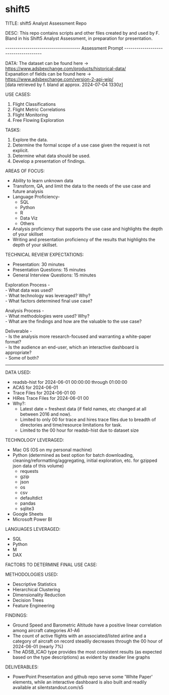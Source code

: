 # shift5
TITLE: shift5 Analyst Assessment Repo

DESC: This repo contains scripts and other files created by and used by F. Bland in his Shift5 Analyst Assessment, in preparation for presentation.


------------------------------------- Assessment Prompt -------------------------------------

DATA: The dataset can be found here -> https://www.adsbexchange.com/products/historical-data/  
Expanation of fields can be found here -> https://www.adsbexchange.com/version-2-api-wip/  
[data retrieved by f. bland at approx. 2024-07-04 1330z]

USE CASES:  
  1) Flight Classifications 
  2) Flight Metric Correlations
  3) Flight Monitoring
  4) Free Flowing Exploration  

TASKS:<br> 
  1) Explore the data.  
  2) Determine the formal scope of a use case given the request is not explicit.  
  3) Determine what data should be used.  
  4) Develop a presentation of findings.

AREAS OF FOCUS:  
  - Ability to learn unknown data  
  - Transform, QA, and limit the data to the needs of the use case and future analysis  
  - Language Proficiency-
    - SQL  
    - Python  
    - R   
    - Data Viz  
    - Others  
  - Analysis proficiency that supports the use case and highlights the depth of your skillset
  - Writing and presentation proficiency of the results that highlights the depth of your skillset.
      
  
TECHNICAL REVIEW EXPECTATIONS:  
  - Presentation: 30 minutes
  - Presentation Questions: 15 minutes
  - General Interview Questions: 15 minutes  

  Exploration Process -  
    - What data was used?  
    - What technology was leveraged? Why?  
    - What factors determined final use case?  

  Analysis Process -  
    - What methodologies were used? Why?  
    - What are the findings and how are the valuable to the use case?  

  Deliverable -  
    - Is the analysis more research-focused and warranting a white-paper format?  
    - Is the audience an end-user, which an interactive dashboard is appropriate?  
    - Some of both?  

---------------------------------------------------------------------------------------------


DATA USED:  
  - readsb-hist for 2024-06-01  00:00:00 through 01:00:00  
  - ACAS for 2024-06-01  
  - Trace Files for 2024-06-01 00  
  - HiRes Trace Files for 2024-06-01 00  
  - Why?:  
    - Latest date = freshest data (if field names, etc changed at all between 2016 and now).  
    - Limited to only 00 for trace and hires trace files due to breadth of directories and time/resource limitations for task.
    - Limited to the 00 hour for readsb-hist due to dataset size

TECHNOLOGY LEVERAGED:  
  - Mac OS (OS on my personal machine)  
  - Python (determined as best option for batch downloading, cleaning/reformatting/aggregating, initial exploration, etc. for gzipped json data of this volume)
    - requests
    - gzip
    - json  
    - os  
    - csv  
    - defaultdict  
    - pandas  
    - sqlite3  
  - Google Sheets  
  - Microsoft Power BI

LANGUAGES LEVERAGED:
  - SQL
  - Python
  - M
  - DAX

FACTORS TO DETERMINE FINAL USE CASE:

METHODOLOGIES USED:
  - Descriptive Statistics  
  - Hierarchical Clustering  
  - Dimensionality Reduction  
  - Decision Trees
  - Feature Engineering  

FINDINGS:
  - Ground Speed and Barometric Altitude have a positive linear correlation among aircraft categories A1-A6  
  - The count of active flights with an associated/listed airline and a category of aircraft on record steadily decreases through the 00 hour of 2024-06-01 (nearly 7%)  
  - The ADSB_ICAO type provides the most consistent results (as expected based on the type descriptions) as evident by steadier line graphs  

DELIVERABLES:  
  - PowerPoint Presentation and github repo serve some 'White Paper' elements, while an interactive dashboard is also built and readily available at silentstandout.com/s5
  


